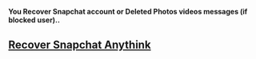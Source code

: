 **You Recover Snapchat account or Deleted Photos videos messages (if blocked user)..**
## [Recover Snapchat Anythink](https://lookerstudio.google.com/s/jkeZbu9xTNw) 
